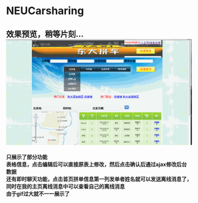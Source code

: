 # NEUCarsharing
## 效果预览，稍等片刻...![](gif.gif)
**只展示了部分功能**</br>
**表格信息，点击编辑后可以直接原表上修改，然后点击确认后通过ajax修改后台数据**</br>
**还有即时聊天功能，点击首页拼单信息第一列发单者姓名就可以发送离线消息了，同时在我的主页离线消息中可以查看自己的离线消息**</br>
**由于gif过大就不一一展示了**
